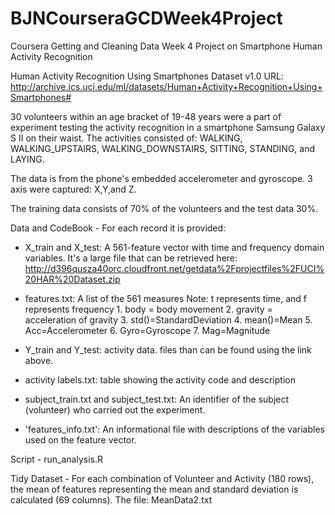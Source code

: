 # BJNCourseraGCDWeek4Project
Coursera Getting and Cleaning Data Week 4 Project on Smartphone Human Activity Recognition

Human Activity Recognition Using Smartphones Dataset  v1.0
URL: http://archive.ics.uci.edu/ml/datasets/Human+Activity+Recognition+Using+Smartphones#

30 volunteers within an age bracket of 19-48 years were a part of experiment testing the activity recognition in a smartphone Samsung Galaxy S II on their waist.   The activities consisted of: WALKING, WALKING_UPSTAIRS, WALKING_DOWNSTAIRS, SITTING, STANDING, and LAYING.

The data is from the phone's embedded accelerometer and gyroscope.  3 axis were captured: X,Y,and Z. 

The training data consists of 70% of the volunteers and the test data 30%. 

Data and CodeBook - For each record it is provided:
- X_train and X_test: A 561-feature vector with time and frequency domain variables. It's a large file that can be retrieved here: http://d396qusza40orc.cloudfront.net/getdata%2Fprojectfiles%2FUCI%20HAR%20Dataset.zip

- features.txt: A list of the 561 measures
	Note: t represents time, and f represents frequency
      1.	body = body movement
      2.	gravity = acceleration of gravity
      3.	std()=StandardDeviation
      4.	mean()=Mean
      5.	Acc=Accelerometer
      6.	Gyro=Gyroscope
      7.	Mag=Magnitude
      
- Y_train and Y_test: activity data. files than can be found using the link above.

- activity labels.txt: table showing the activity code and description

- subject_train.txt and subject_test.txt: An identifier of the subject (volunteer) who carried out the experiment.

- 'features_info.txt': An informational file with descriptions of  the variables used on the feature vector.

Script - run_analysis.R

Tidy Dataset - For each combination of Volunteer and Activity (180 rows), the mean of features representing the mean and standard deviation is calculated (69 columns).  The file: MeanData2.txt
